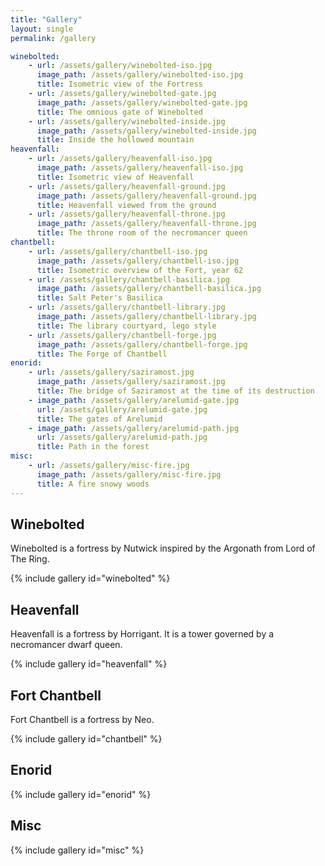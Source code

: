 ```yaml
---
title: "Gallery"
layout: single
permalink: /gallery

winebolted:
    - url: /assets/gallery/winebolted-iso.jpg
      image_path: /assets/gallery/winebolted-iso.jpg
      title: Isometric view of the Fortress
    - url: /assets/gallery/winebolted-gate.jpg
      image_path: /assets/gallery/winebolted-gate.jpg
      title: The omnious gate of Winebolted
    - url: /assets/gallery/winebolted-inside.jpg
      image_path: /assets/gallery/winebolted-inside.jpg
      title: Inside the hollowed mountain
heavenfall:
    - url: /assets/gallery/heavenfall-iso.jpg
      image_path: /assets/gallery/heavenfall-iso.jpg
      title: Isometric view of Heavenfall
    - url: /assets/gallery/heavenfall-ground.jpg
      image_path: /assets/gallery/heavenfall-ground.jpg
      title: Heavenfall viewed from the ground
    - url: /assets/gallery/heavenfall-throne.jpg
      image_path: /assets/gallery/heavenfall-throne.jpg
      title: The throne room of the necromancer queen
chantbell:
    - url: /assets/gallery/chantbell-iso.jpg
      image_path: /assets/gallery/chantbell-iso.jpg
      title: Isometric overview of the Fort, year 62
    - url: /assets/gallery/chantbell-basilica.jpg
      image_path: /assets/gallery/chantbell-basilica.jpg
      title: Salt Peter's Basilica
    - url: /assets/gallery/chantbell-library.jpg
      image_path: /assets/gallery/chantbell-library.jpg
      title: The library courtyard, lego style
    - url: /assets/gallery/chantbell-forge.jpg
      image_path: /assets/gallery/chantbell-forge.jpg
      title: The Forge of Chantbell
enorid:
    - url: /assets/gallery/saziramost.jpg
      image_path: /assets/gallery/saziramost.jpg
      title: The bridge of Saziramost at the time of its destruction
    - image_path: /assets/gallery/arelumid-gate.jpg
      url: /assets/gallery/arelumid-gate.jpg
      title: The gates of Arelumid
    - image_path: /assets/gallery/arelumid-path.jpg
      url: /assets/gallery/arelumid-path.jpg
      title: Path in the forest
misc:
    - url: /assets/gallery/misc-fire.jpg
      image_path: /assets/gallery/misc-fire.jpg
      title: A fire snowy woods
---
```


## Winebolted

Winebolted is a fortress by Nutwick inspired by the Argonath from Lord of The
Ring.

{% include gallery id="winebolted" %}

## Heavenfall

Heavenfall is a fortress by Horrigant. It is a tower governed by a necromancer
dwarf queen.

{% include gallery id="heavenfall" %}

## Fort Chantbell

Fort Chantbell is a fortress by Neo.

{% include gallery id="chantbell" %}

## Enorid

{% include gallery id="enorid" %}

## Misc

{% include gallery id="misc" %}
